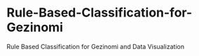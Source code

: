 # Rule-Based-Classification-for-Gezinomi
 Rule Based Classification for Gezinomi and Data Visualization
